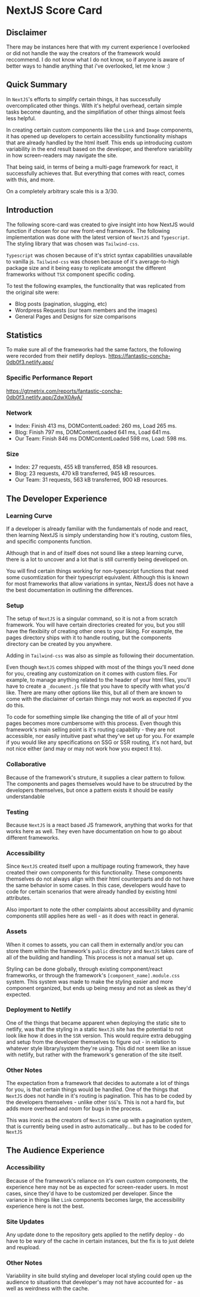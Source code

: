 # NextJS Score Card

## Disclaimer
There may be instances here that with my current experience I overlooked or did not handle the way the creators of the framework would reccommend. I do not know what I do not know, so if anyone is aware of better ways to handle anything that i've overlooked, let me know :)

## Quick Summary
In `NextJS`'s efforts to simplify certain things, it has successfully overcomplicated other things. With it's helpful overhead, certain simple tasks become daunting, and the simplifiation of other things almost feels less helpful. 

In creating certain custom components like the `Link` and `Image` components, it has opened up developers to certain accessibility functionality mishaps that are already handled by the html itself. This ends up introducing custom variability in the end result based on the developer, and therefore variability in how screen-readers may navigate the site. 

That being said, in terms of being a multi-page framework for react, it successfully achieves that. But everything that comes with react, comes with this, and more. 

On a completely arbitrary scale this is a 3/30. 

## Introduction
The following score-card was created to give insight into how NextJS would function if chosen for our new front-end framework. The following implementation was done with the latest version of `NextJS` and `Typescript`. The styling library that was chosen was `Tailwind-css`.

`Typescript` was chosen because of it's strict syntax capabilities unavailable to vanilla js.
`Tailwind-css` was chosen because of it's average-to-high package size and it being easy to replicate amongst the different frameworks without `TSX` component specific coding. 

To test the following examples, the functionality that was replicated from the original site were:
- Blog posts (pagination, slugging, etc)
- Wordpress Requests (our team members and the images)
- General Pages and Designs for size comparisons

## Statistics
To make sure all of the frameworks had the same factors, the following were recorded from their netlify deploys. https://fantastic-concha-0db0f3.netlify.app/

### Specific Performance Report
https://gtmetrix.com/reports/fantastic-concha-0db0f3.netlify.app/ZdwX0AyA/

### Network 
- Index: Finish 413 ms, DOMContentLoaded: 260 ms, Load 265 ms.  
- Blog: Finish 797 ms, DOMContentLoaded 641 ms, Load 641 ms. 
- Our Team: Finish 846 ms DOMContentLoaded 598 ms, Load: 598 ms.

### Size 
- Index: 27 requests, 455 kB transferred, 858 kB resources.
- Blog: 23 requests, 470 kB transferred, 945 kB resources.
- Our Team: 31 requests, 563 kB transferred, 900 kB resources.

## The Developer Experience

### Learning Curve
If a developer is already familiar with the fundamentals of node and react, then learning NextJS is simply understanding how it's routing, custom files, and specific components function. 

Although that in and of itself does not sound like a steep learning curve, there is a lot to uncover and a lot that is still currently being developed on. 

You will find certain things working for non-typescript functions that need some cusomtization for their typescript equivalent. Although this is known for most frameworks that allow variations in syntax, NextJS does not have a the best documentation in outlining the differences. 

### Setup
The setup of `NextJS` is a singular command, so it is not a from scratch framework. You will have certain directories created for you, but you still have the flexibiity of creating other ones to your liking. For example, the pages directory ships with it to handle routing, but the components directory can be created by you anywhere. 

Adding in `Tailwind-css` was also as simple as following their documentation. 

Even though `NextJS` comes shipped with most of the things you'll need done for you, creating any customization on it comes with custom files. For example, to manage anything related to the header of your html files, you'll have to create a `_document.js` file that you have to specify with what you'd like. There are many other options like this, but all of them are known to come with the disclaimer of certain things may not work as expected if you do this. 

To code for something simple like changing the title of all of your html pages becomes more cumbersome with this process. Even though this framework's main selling point is it's routing capability - they are not accessible, nor easily intuitive past what they've set up for you. For example if you would like any specifications on SSG or SSR routing, it's not hard, but not nice either (and may or may not work how you expect it to).  

### Collaborative
Because of the framework's struture, it supplies a clear pattern to follow. The components and pages themselves would have to be strucutred by the developers themselves, but once a pattern exists it should be easily understandable

### Testing
Because `NextJS` is a react based JS framework, anything that works for that works here as well. They even have documentation on how to go about different frameworks.  

### Accessibility
Since `NextJS` created itself upon a multipage routing framework, they have created their own components for this functionality. These components themselves do not always align with their html counterparts and do not have the same behavior in some cases. In this case, developers would have to code for certain scenarios that were already handled by existing html attributes. 

Also important to note the other complaints about accessibility and dynamic components still applies here as well - as it does with react in general. 

### Assets
When it comes to assets, you can call them in externally and/or you can store them within the framework's `public` directory and `NextJS` takes care of all of the building and handling. This process is not a manual set up. 

Styling can be done globally, through existing component/react frameworks, or through the framework's `[component_name].module.css` system. This system was made to make the styling easier and more component organized, but ends up being messy and not as sleek as they'd expected. 

### Deployment to Netlify
One of the things that became apparent when deploying the static site to netlify, was that the styling in a static `NextJS` site has the potential to not look like how it does in the `SSR` version. This would require extra debugging and setup from the developer themselves to figure out - in relation to whatever style library/system they're using. This did not seem like an issue with netlify, but rather with the framework's generation of the site itself.

### Other Notes
The expectation from a framework that decides to automate a lot of things for you, is that certain things would be handled. One of the things that `NextJS` does not handle in it's routing is pagination. This has to be coded by the developers themselves - unlike other `SSG`'s. This is not a hard fix, but adds more overhead and room for bugs in the process.

This was ironic as the creators of `NextJS` came up with a pagination system, that is currently being used in astro automatically... but has to be coded for `NextJS`

## The Audience Experience

### Accessibility
Because of the framework's reliance on it's own custom components, the experience here may not be as expected for screen-reader users. In most cases, since they'd have to be customized per developer. Since the variance in things like `Link` components becomes large, the accessibility experience here is not the best. 


### Site Updates
Any update done to the repository gets applied to the netlify deploy - do have to be wary of the cache in certain instances, but the fix is to just delete and reupload. 

### Other Notes
Variability in site build styling and developer local styling could open up the audience to situations that developer's may not have accounted for - as well as weirdness with the cache. 